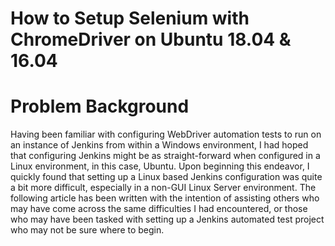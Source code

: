 # How to Setup Selenium with ChromeDriver on Ubuntu 18.04 & 16.04

# Problem Background

Having been familiar with configuring WebDriver automation tests to run on an instance of Jenkins from within a Windows environment, I had hoped that configuring Jenkins might be as straight-forward when configured in a Linux environment, in this case, Ubuntu.  Upon beginning this endeavor, I quickly found that setting up a Linux based Jenkins configuration was quite a bit more difficult, especially in a non-GUI Linux Server environment. The following article has been written with the intention of assisting others who may have come across the same difficulties I had encountered, or those who may have been tasked with setting up a Jenkins automated test project who may not be sure where to begin.
